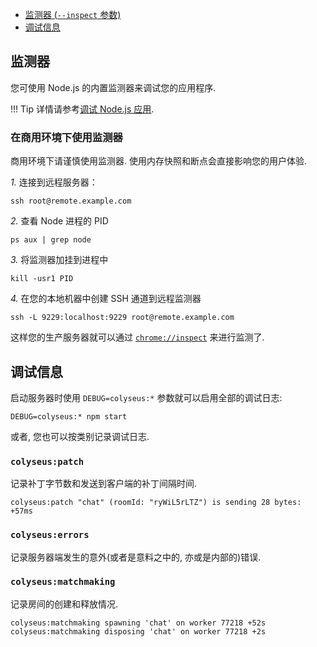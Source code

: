 - [监测器 (`--inspect` 参数)](#监测器)
- [调试信息](#调试信息)

## 监测器

您可使用 Node.js 的内置监测器来调试您的应用程序.

!!! Tip
    详情请参考[调试 Node.js 应用](https://nodejs.org/en/docs/inspector/).

### 在商用环境下使用监测器

商用环境下请谨慎使用监测器. 使用内存快照和断点会直接影响您的用户体验.

*1.* 连接到远程服务器：

```
ssh root@remote.example.com
```

*2.* 查看 Node 进程的 PID

```
ps aux | grep node
```

*3.* 将监测器加挂到进程中

```
kill -usr1 PID
```

*4.* 在您的本地机器中创建 SSH 通道到远程监测器

```
ssh -L 9229:localhost:9229 root@remote.example.com
```

这样您的生产服务器就可以通过 [`chrome://inspect`](`chrome://inspect`) 来进行监测了.

## 调试信息

启动服务器时使用 `DEBUG=colyseus:*` 参数就可以启用全部的调试日志:

```
DEBUG=colyseus:* npm start
```

或者, 您也可以按类别记录调试日志.

### `colyseus:patch`

记录补丁字节数和发送到客户端的补丁间隔时间.

```
colyseus:patch "chat" (roomId: "ryWiL5rLTZ") is sending 28 bytes: +57ms
```

### `colyseus:errors`

记录服务器端发生的意外(或者是意料之中的, 亦或是内部的)错误.

### `colyseus:matchmaking`

记录房间的创建和释放情况.

```
colyseus:matchmaking spawning 'chat' on worker 77218 +52s
colyseus:matchmaking disposing 'chat' on worker 77218 +2s
```
